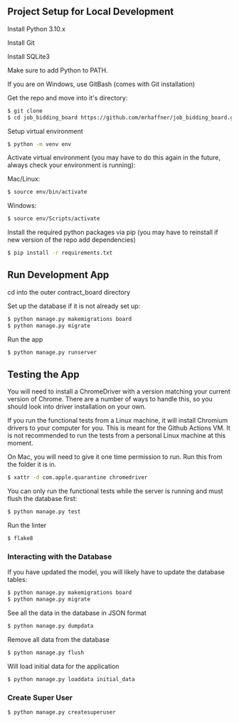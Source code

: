 ## Project Setup for Local Development

Install Python 3.10.x

Install Git

Install SQLite3

Make sure to add Python to PATH.

If you are on Windows, use GitBash (comes with Git installation)

Get the repo and move into it's directory:

```sh
$ git clone
$ cd job_bidding_board https://github.com/mrhaffner/job_bidding_board.git
```

Setup virtual environment

```sh
$ python -m venv env
```

Activate virtual environment (you may have to do this again in the future, always check your environment is running):

Mac/Linux:

```sh
$ source env/bin/activate
```

Windows:

```sh
$ source env/Scripts/activate
```

Install the required python packages via pip (you may have to reinstall if new version of the repo add dependencies)

```sh
$ pip install -r requirements.txt
```

## Run Development App

cd into the outer contract_board directory

Set up the database if it is not already set up:

```sh
$ python manage.py makemigrations board
$ python manage.py migrate
```

Run the app

```sh
$ python manage.py runserver
```

## Testing the App

You will need to install a ChromeDriver with a version matching your current version of Chrome. There are a number of ways to handle this, so you should look into driver installation on your own.

If you run the functional tests from a Linux machine, it will install Chromium drivers to your computer for you. This is meant for the Github Actions VM. It is not recommended to run the tests from a personal Linux machine at this moment.

On Mac, you will need to give it one time permission to run. Run this from the folder it is in.

```sh
$ xattr -d com.apple.quarantine chromedriver
```

You can only run the functional tests while the server is running and must flush the database first:

```sh
$ python manage.py test
```

Run the linter

```sh
$ flake8
```

### Interacting with the Database

If you have updated the model, you will likely have to update the database tables:

```sh
$ python manage.py makemigrations board
$ python manage.py migrate
```

See all the data in the database in JSON format

```sh
$ python manage.py dumpdata
```

Remove all data from the database

```sh
$ python manage.py flush
```

Will load initial data for the application

```sh
$ python manage.py loaddata initial_data
```

### Create Super User

```sh
$ python manage.py createsuperuser
```
